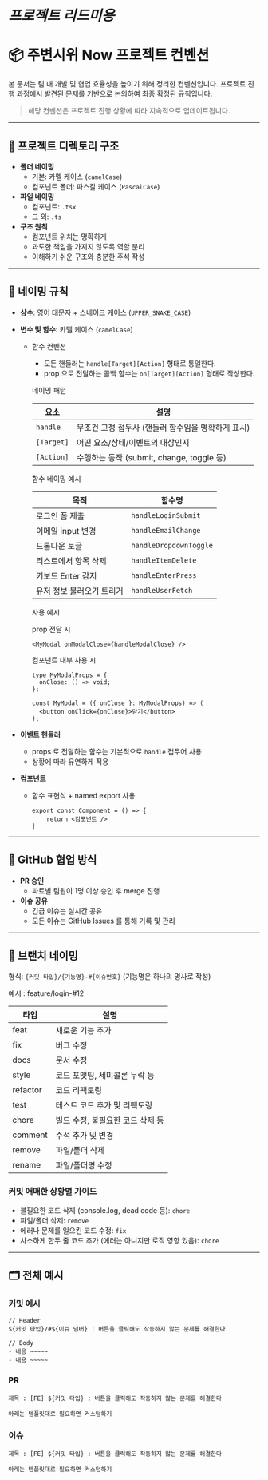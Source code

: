 # *프로젝트 리드미용*

# 📦 주변시위 Now 프로젝트 컨벤션

본 문서는 팀 내 개발 및 협업 효율성을 높이기 위해 정리한 컨벤션입니다. 프로젝트 진행 과정에서 발견된 문제를 기반으로 논의하여 최종 확정된 규칙입니다.

> 해당 컨벤션은 프로젝트 진행 상황에 따라 지속적으로 업데이트됩니다.
> 

---

## 📁 프로젝트 디렉토리 구조

- **폴더 네이밍**
    - 기본: 카멜 케이스 (`camelCase`)
    - 컴포넌트 폴더: 파스칼 케이스 (`PascalCase`)
- **파일 네이밍**
    - 컴포넌트: `.tsx`
    - 그 외: `.ts`
- **구조 원칙**
    - 컴포넌트 위치는 명확하게
    - 과도한 책임을 가지지 않도록 역할 분리
    - 이해하기 쉬운 구조와 충분한 주석 작성

---

## 📝 네이밍 규칙

- **상수**: 영어 대문자 + 스네이크 케이스 (`UPPER_SNAKE_CASE`)
- **변수 및 함수**: 카멜 케이스 (`camelCase`)
    - 함수 컨벤션
        - 모든 핸들러는 `handle[Target][Action]` 형태로 통일한다.
        - prop 으로 전달하는 콜백 함수는 `on[Target][Action]` 형태로 작성한다.
        
        네이밍 패턴
        
        | 요소 | 설명 |
        | --- | --- |
        | `handle` | 무조건 고정 접두사 (핸들러 함수임을 명확하게 표시) |
        | `[Target]` | 어떤 요소/상태/이벤트의 대상인지 |
        | `[Action]` | 수행하는 동작 (submit, change, toggle 등) |
        
        함수 네이밍 예시
        
        | 목적 | 함수명 |
        | --- | --- |
        | 로그인 폼 제출 | `handleLoginSubmit` |
        | 이메일 input 변경 | `handleEmailChange` |
        | 드롭다운 토글 | `handleDropdownToggle` |
        | 리스트에서 항목 삭제 | `handleItemDelete` |
        | 키보드 Enter 감지 | `handleEnterPress` |
        | 유저 정보 불러오기 트리거 | `handleUserFetch` |
        
        사용 예시
        
        prop 전달 시
        
        ```tsx
        <MyModal onModalClose={handleModalClose} />
        ```
        
        컴포넌트 내부 사용 시
        
        ```tsx
        type MyModalProps = {
          onClose: () => void;
        };
        
        const MyModal = ({ onClose }: MyModalProps) => (
          <button onClick={onClose}>닫기</button>
        );
        
        ```
        
- **이벤트 핸들러**
    - props 로 전달하는 함수는 기본적으로 `handle` 접두어 사용
    - 상황에 따라 유연하게 적용
- **컴포넌트**
    - 함수 표현식 + named export 사용
        
        ```tsx
        export const Component = () => {
        	return <컴포넌트 />
        }
        ```
        

---

## 🧩 GitHub 협업 방식

- **PR 승인**
    - 파트별 팀원이 1명 이상 승인 후 merge 진행
- **이슈 공유**
    - 긴급 이슈는 실시간 공유
    - 모든 이슈는 GitHub Issues 를 통해 기록 및 관리

---

## 🔖 브랜치 네이밍

형식: `{커밋 타입}/{기능명}-#{이슈번호}` (기능명은 하나의 명사로 작성)

예시 : feature/login-#12

| 타입 | 설명 |
| --- | --- |
| feat | 새로운 기능 추가 |
| fix | 버그 수정 |
| docs | 문서 수정 |
| style | 코드 포맷팅, 세미콜론 누락 등 |
| refactor | 코드 리팩토링 |
| test | 테스트 코드 추가 및 리팩토링 |
| chore | 빌드 수정, 불필요한 코드 삭제 등 |
| comment | 주석 추가 및 변경 |
| remove | 파일/폴더 삭제 |
| rename | 파일/폴더명 수정 |

### 커밋 애매한 상황별 가이드

- 불필요한 코드 삭제 (console.log, dead code 등): `chore`
- 파일/폴더 삭제: `remove`
- 에러나 문제를 일으킨 코드 수정: `fix`
- 사소하게 한두 줄 코드 추가 (에러는 아니지만 로직 영향 있음): `chore`

---

## 🗂️ 전체 예시

### 커밋 예시

```tsx
// Header
${커밋 타입}/#${이슈 넘버} : 버튼을 클릭해도 작동하지 않는 문제를 해결한다

// Body
- 내용 ~~~~~
- 내용 ~~~~~
```

### PR

```tsx
제목 : [FE] ${커밋 타입} : 버튼을 클릭해도 작동하지 않는 문제를 해결한다

아래는 템플릿대로 필요하면 커스텀하기
```

### 이슈

```tsx
제목 : [FE] ${커밋 타입} : 버튼을 클릭해도 작동하지 않는 문제를 해결한다

아래는 템플릿대로 필요하면 커스텀하기
```